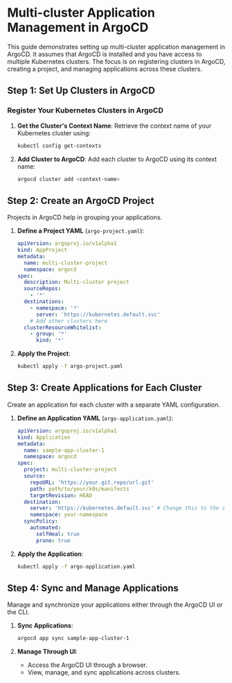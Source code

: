 
# Multi-cluster Application Management in ArgoCD

This guide demonstrates setting up multi-cluster application management in ArgoCD. It assumes that ArgoCD is installed and you have access to multiple Kubernetes clusters. The focus is on registering clusters in ArgoCD, creating a project, and managing applications across these clusters.

## Step 1: Set Up Clusters in ArgoCD

### Register Your Kubernetes Clusters in ArgoCD

1. **Get the Cluster's Context Name**:
   Retrieve the context name of your Kubernetes cluster using:
   ```bash
   kubectl config get-contexts
   ```

2. **Add Cluster to ArgoCD**:
   Add each cluster to ArgoCD using its context name:
   ```bash
   argocd cluster add <context-name>
   ```

## Step 2: Create an ArgoCD Project

Projects in ArgoCD help in grouping your applications.

1. **Define a Project YAML** (`argo-project.yaml`):
   ```yaml
   apiVersion: argoproj.io/v1alpha1
   kind: AppProject
   metadata:
     name: multi-cluster-project
     namespace: argocd
   spec:
     description: Multi-cluster project
     sourceRepos:
       - '*'
     destinations:
       - namespace: '*'
         server: 'https://kubernetes.default.svc'
       # Add other clusters here
     clusterResourceWhitelist:
       - group: '*'
         kind: '*'
   ```

2. **Apply the Project**:
   ```bash
   kubectl apply -f argo-project.yaml
   ```

## Step 3: Create Applications for Each Cluster

Create an application for each cluster with a separate YAML configuration.

1. **Define an Application YAML** (`argo-application.yaml`):
   ```yaml
   apiVersion: argoproj.io/v1alpha1
   kind: Application
   metadata:
     name: sample-app-cluster-1
     namespace: argocd
   spec:
     project: multi-cluster-project
     source:
       repoURL: 'https://your.git.repo/url.git'
       path: path/to/your/k8s/manifests
       targetRevision: HEAD
     destination:
       server: 'https://kubernetes.default.svc' # Change this to the cluster URL
       namespace: your-namespace
     syncPolicy:
       automated:
         selfHeal: true
         prune: true
   ```

2. **Apply the Application**:
   ```bash
   kubectl apply -f argo-application.yaml
   ```

## Step 4: Sync and Manage Applications

Manage and synchronize your applications either through the ArgoCD UI or the CLI.

1. **Sync Applications**:
   ```bash
   argocd app sync sample-app-cluster-1
   ```

2. **Manage Through UI**:
   - Access the ArgoCD UI through a browser.
   - View, manage, and sync applications across clusters.
